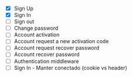 - [x] Sign Up
- [x] Sign In
- [ ] Sign out
- [ ] Change password
- [ ] Account activation
- [ ] Account request a new activation code
- [ ] Account request recover password
- [ ] Account recover password
- [ ] Authentication middleware
- [ ] Sign In - Manter conectado (cookie vs header)